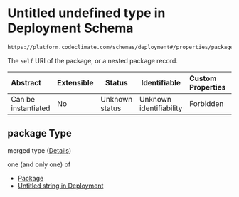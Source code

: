 # Untitled undefined type in Deployment Schema

```txt
https://platform.codeclimate.com/schemas/deployment#/properties/packages/items/package
```

The `self` URI of the package, or a nested package record.


| Abstract            | Extensible | Status         | Identifiable            | Custom Properties | Additional Properties | Access Restrictions | Defined In                                                                                   |
| :------------------ | ---------- | -------------- | ----------------------- | :---------------- | --------------------- | ------------------- | -------------------------------------------------------------------------------------------- |
| Can be instantiated | No         | Unknown status | Unknown identifiability | Forbidden         | Allowed               | none                | [Deployment.schema.json\*](../../spec/schemas/Deployment.schema.json "open original schema") |

## package Type

merged type ([Details](deployment-properties-packages-items-package.md))

one (and only one) of

-   [Package](deployment-properties-packages-items-package-oneof-package.md "check type definition")
-   [Untitled string in Deployment](deployment-properties-packages-items-package-oneof-1.md "check type definition")
